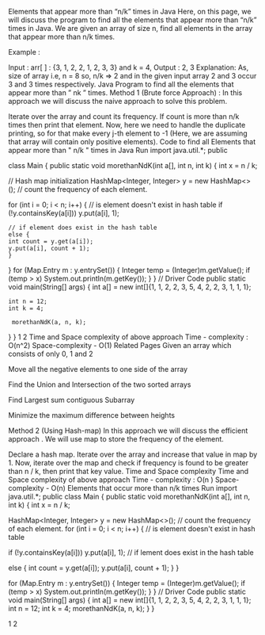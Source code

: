 Elements that appear more than “n/k” times in Java
Here, on this page, we will discuss the program to find all the elements that appear more than “n/k” times in Java. We are given an array of size n, find all elements in the array that appear more than n/k times.

Example :

Input : arr[ ] : {3, 1, 2, 2, 1, 2, 3, 3} and k = 4,
Output : 2, 3
Explanation: As, size of array i.e, n = 8 so, n/k => 2 and in the given input array 2 and 3 occur 3 and 3 times respectively. 
Java Program to find all the elements that appear more than ” nk ” times.
Method 1 (Brute force Approach) :
In this approach we will discuss the naive approach to solve this problem.

Iterate over the array and count its frequency.
If count is more than n/k times then print that element.
Now, here we need to handle the duplicate printing, so for that make every j-th element to -1 (Here, we are assuming that array will contain only positive elements).
Code to find all Elements that appear more than " n/k " times in Java
Run
import java.util.*;
public

  class Main {
  public
  static void morethanNdK(int a[], int n, int k) {
    int x = n / k;

  // Hash map initialization
    HashMap<Integer, Integer> y = new HashMap<>();
  // count the frequency of each element.

  for (int i = 0; i < n; i++) {
  // is element doesn't exist in hash table
    if (!y.containsKey(a[i])) y.put(a[i], 1);

    // if element does exist in the hash table
    else {
    int count = y.get(a[i]);
    y.put(a[i], count + 1);
    }
  }
    for (Map.Entry m : y.entrySet()) {
      Integer temp = (Integer)m.getValue();
      if (temp > x) System.out.println(m.getKey());
    }
  }
    // Driver Code
    public static void main(String[] args) {
    int a[] = new int[]{1, 1, 2, 2, 3, 5, 4, 2, 2, 3, 1, 1, 1};

    int n = 12;
    int k = 4;

     morethanNdK(a, n, k);
   }
 }
1
2
Time and Space complexity of above approach
Time - complexity : O(n^2) Space-complexity - O(1)
Related Pages
Given an array which consists of only 0, 1 and 2

Move all the negative elements to one side of the array

Find the Union and Intersection of the two sorted arrays

Find Largest sum contiguous Subarray

Minimize the maximum difference between heights 

Method 2 (Using Hash-map) 
In this approach we will discuss the efficient approach . We will use map to store the frequency of the element.

Declare a hash map.
Iterate over the array and increase that value in map by 1.
Now, iterate over the map and check if frequency is found to be greater than n / k, then print that key value.
Time and Space complexity
Time and Space complexity of above approach Time - complexity : O(n ) Space-complexity - O(n)
Elements that occur more than n/k times
Run
import java.util.*;
  public
  class Main {
  public
  static void morethanNdK(int a[], int n, int k) {
  int x = n / k;

  HashMap<Integer, Integer> y = new HashMap<>();
  // count the frequency of each element.
  for (int i = 0; i < n; i++) {
  // is element doesn't exist in hash table
 
  if (!y.containsKey(a[i])) y.put(a[i], 1);
  // if lement does exist in the hash table
 
  else {
    int count = y.get(a[i]);
    y.put(a[i], count + 1);
  }
}

  for (Map.Entry m : y.entrySet()) {
  Integer temp = (Integer)m.getValue();
  if (temp > x) System.out.println(m.getKey());
  }
}
// Driver Code
public
  static void main(String[] args) {
  int a[] = new int[]{1, 1, 2, 2, 3, 5, 4, 2, 2, 3, 1, 1, 1};
  int n = 12;
  int k = 4;
  morethanNdK(a, n, k);
 }
}
 

1
2
